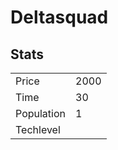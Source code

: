 # Deltasquad

## Stats

<table>
    <tr>
        <td>Price</td>
        <td>2000</td>
    </tr>
    <tr>
        <td>Time</td>
        <td>30</td>
    </tr>
    <tr>
        <td>Population</td>
        <td>1</td>
    </tr>
    <tr>
        <td>Techlevel</td>
        <td></td>
    </tr>
</table>
